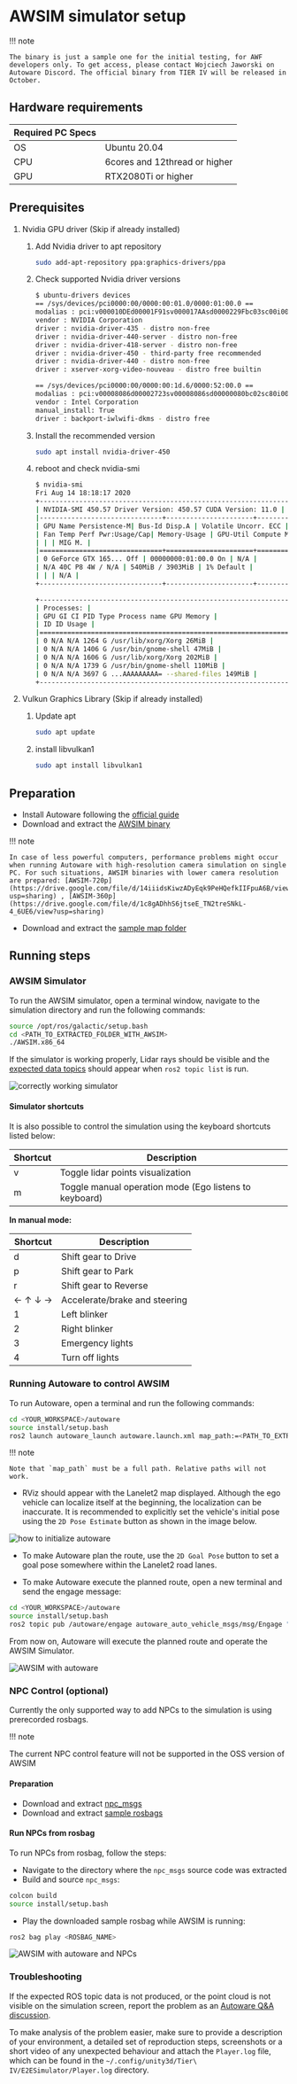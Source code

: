 # AWSIM simulator setup

!!! note

    The binary is just a sample one for the initial testing, for AWF developers only. To get access, please contact Wojciech Jaworski on Autoware Discord. The official binary from TIER IV will be released in October.

## Hardware requirements

| Required PC Specs |                               |
| :---------------- | :---------------------------- |
| OS                | Ubuntu 20.04                  |
| CPU               | 6cores and 12thread or higher |
| GPU               | RTX2080Ti or higher           |

## Prerequisites

1. Nvidia GPU driver (Skip if already installed)

   1. Add Nvidia driver to apt repository

      ```bash
      sudo add-apt-repository ppa:graphics-drivers/ppa
      ```

   2. Check supported Nvidia driver versions

      ```bash
      $ ubuntu-drivers devices
      == /sys/devices/pci0000:00/0000:00:01.0/0000:01:00.0 ==
      modalias : pci:v000010DEd00001F91sv000017AAsd0000229Fbc03sc00i00
      vendor : NVIDIA Corporation
      driver : nvidia-driver-435 - distro non-free
      driver : nvidia-driver-440-server - distro non-free
      driver : nvidia-driver-418-server - distro non-free
      driver : nvidia-driver-450 - third-party free recommended
      driver : nvidia-driver-440 - distro non-free
      driver : xserver-xorg-video-nouveau - distro free builtin

      == /sys/devices/pci0000:00/0000:00:1d.6/0000:52:00.0 ==
      modalias : pci:v00008086d00002723sv00008086sd00000080bc02sc80i00
      vendor : Intel Corporation
      manual_install: True
      driver : backport-iwlwifi-dkms - distro free
      ```

   3. Install the recommended version

      ```bash
      sudo apt install nvidia-driver-450
      ```

   4. reboot and check nvidia-smi

      ```bash
      $ nvidia-smi
      Fri Aug 14 18:18:17 2020
      +-----------------------------------------------------------------------------+
      | NVIDIA-SMI 450.57 Driver Version: 450.57 CUDA Version: 11.0 |
      |-------------------------------+----------------------+----------------------+
      | GPU Name Persistence-M| Bus-Id Disp.A | Volatile Uncorr. ECC |
      | Fan Temp Perf Pwr:Usage/Cap| Memory-Usage | GPU-Util Compute M. |
      | | | MIG M. |
      |===============================+======================+======================|
      | 0 GeForce GTX 165... Off | 00000000:01:00.0 On | N/A |
      | N/A 40C P8 4W / N/A | 540MiB / 3903MiB | 1% Default |
      | | | N/A |
      +-------------------------------+----------------------+----------------------+

      +-----------------------------------------------------------------------------+
      | Processes: |
      | GPU GI CI PID Type Process name GPU Memory |
      | ID ID Usage |
      |=============================================================================|
      | 0 N/A N/A 1264 G /usr/lib/xorg/Xorg 26MiB |
      | 0 N/A N/A 1406 G /usr/bin/gnome-shell 47MiB |
      | 0 N/A N/A 1606 G /usr/lib/xorg/Xorg 202MiB |
      | 0 N/A N/A 1739 G /usr/bin/gnome-shell 110MiB |
      | 0 N/A N/A 3697 G ...AAAAAAAAA= --shared-files 149MiB |
      +-----------------------------------------------------------------------------+
      ```

1. Vulkun Graphics Library (Skip if already installed)

   1. Update apt

      ```bash
      sudo apt update
      ```

   2. install libvulkan1

      ```bash
      sudo apt install libvulkan1
      ```

## Preparation

- Install Autoware following the [official guide](https://autowarefoundation.github.io/autoware-documentation/main/installation/autoware/source-installation/)
- Download and extract the [AWSIM binary](https://drive.google.com/file/d/1p_dEiSTODHjCVkxFy8F7tLkY1J9VItIb/view?usp=sharing)

!!! note

    In case of less powerful computers, performance problems might occur when running Autoware with high-resolution camera simulation on single PC. For such situations, AWSIM binaries with lower camera resolution are prepared: [AWSIM-720p](https://drive.google.com/file/d/14iiidsKiwzADyEqk9PeHQefkIIFpuA6B/view?usp=sharing) , [AWSIM-360p](https://drive.google.com/file/d/1c8gADhhS6jtseE_TN2treSNkL-4_6UE6/view?usp=sharing)

- Download and extract the [sample map folder](https://drive.google.com/file/d/1vGFI0o0zQ-gRZYqKrPbnrtCN3c3-92Fy/view?usp=sharing)

## Running steps

### AWSIM Simulator

To run the AWSIM simulator, open a terminal window, navigate to the simulation directory and run the following commands:

```bash
source /opt/ros/galactic/setup.bash
cd <PATH_TO_EXTRACTED_FOLDER_WITH_AWSIM>
./AWSIM.x86_64
```

If the simulator is working properly, Lidar rays should be visible and the [expected data topics](https://github.com/autowarefoundation/autoware-projects/wiki/Bus-ODD-Simulation-requirements#integration-interface-with-autoware-universe) should appear when `ros2 topic list` is run.

![correctly working simulator](./images/workingSim.png)

#### Simulator shortcuts

It is also possible to control the simulation using the keyboard shortcuts listed below:

| Shortcut | Description                                            |
| -------- | ------------------------------------------------------ |
| v        | Toggle lidar points visualization                      |
| m        | Toggle manual operation mode (Ego listens to keyboard) |

<b> In manual mode: </b>

| Shortcut | Description                   |
| -------- | ----------------------------- |
| d        | Shift gear to Drive           |
| p        | Shift gear to Park            |
| r        | Shift gear to Reverse         |
| ← ↑ ↓ →  | Accelerate/brake and steering |
| 1        | Left blinker                  |
| 2        | Right blinker                 |
| 3        | Emergency lights              |
| 4        | Turn off lights               |

### Running Autoware to control AWSIM

To run Autoware, open a terminal and run the following commands:

```bash
cd <YOUR_WORKSPACE>/autoware
source install/setup.bash
ros2 launch autoware_launch autoware.launch.xml map_path:=<PATH_TO_EXTRACTED_FOLDER_WITH_MAP> vehicle_model:=sample_vehicle sensor_model:=sample_sensor_kit use_sim_time:=true launch_sensing_driver:=false
```

!!! note

    Note that `map_path` must be a full path. Relative paths will not work.

- RViz should appear with the Lanelet2 map displayed. Although the ego vehicle can localize itself at the beginning, the localization can be inaccurate. It is recommended to explicitly set the vehicle's initial pose using the `2D Pose Estimate` button as shown in the image below.

![how to initialize autoware](./images/initializeAutoware.png)

- To make Autoware plan the route, use the `2D Goal Pose` button to set a goal pose somewhere within the Lanelet2 road lanes.

- To make Autoware execute the planned route, open a new terminal and send the engage message:

```bash
cd <YOUR_WORKSPACE>/autoware
source install/setup.bash
ros2 topic pub /autoware/engage autoware_auto_vehicle_msgs/msg/Engage "engage: true"
```

From now on, Autoware will execute the planned route and operate the AWSIM Simulator.

![AWSIM with autoware](./images/awf_awsim.png)

### NPC Control (optional)

Currently the only supported way to add NPCs to the simulation is using prerecorded rosbags.

!!! note

The current NPC control feature will not be supported in the OSS version of AWSIM

#### Preparation

- Download and extract [npc_msgs](https://drive.google.com/file/d/1fMvjOnz7Z0cGXotwdOAhBfLPYO52ssp0/view?usp=sharing)
- Download and extract [sample rosbags](https://drive.google.com/file/d/1BSoIq82DW_RIyeSR6OinhKmA6lD6jmWe/view?usp=sharing)

#### Run NPCs from rosbag

To run NPCs from rosbag, follow the steps:

- Navigate to the directory where the `npc_msgs` source code was extracted
- Build and source `npc_msgs`:

```bash
colcon build
source install/setup.bash
```

- Play the downloaded sample rosbag while AWSIM is running:

```bash
ros2 bag play <ROSBAG_NAME>
```

![AWSIM with autoware and NPCs](./images/awsim_npc.png)

### Troubleshooting

If the expected ROS topic data is not produced, or the point cloud is not visible on the simulation screen, report the problem as an [Autoware Q&A discussion](https://github.com/autowarefoundation/autoware/discussions/).

To make analysis of the problem easier, make sure to provide a description of your environment, a detailed set of reproduction steps, screenshots or a short video of any unexpected behaviour and attach the `Player.log` file, which can be found in the `~/.config/unity3d/Tier\ IV/E2ESimulator/Player.log` directory.
